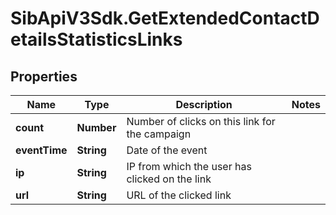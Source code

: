# SibApiV3Sdk.GetExtendedContactDetailsStatisticsLinks

## Properties
Name | Type | Description | Notes
------------ | ------------- | ------------- | -------------
**count** | **Number** | Number of clicks on this link for the campaign | 
**eventTime** | **String** | Date of the event | 
**ip** | **String** | IP from which the user has clicked on the link | 
**url** | **String** | URL of the clicked link | 


